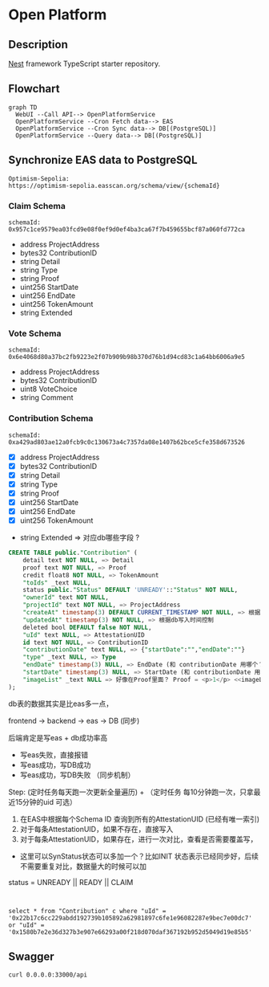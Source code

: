 # Open Platform

## Description

[Nest](https://github.com/nestjs/nest) framework TypeScript starter repository.

## Flowchart

```mermaid
graph TD
  WebUI --Call API--> OpenPlatformService
  OpenPlatformService --Cron Fetch data--> EAS
  OpenPlatformService --Cron Sync data--> DB[(PostgreSQL)]
  OpenPlatformService --Query data--> DB[(PostgreSQL)]

```

## Synchronize EAS data to PostgreSQL

```text
Optimism-Sepolia:
https://optimism-sepolia.easscan.org/schema/view/{schemaId}

```

### Claim Schema

`schemaId: 0x957c1ce9579ea03fcd9e08f0ef9d0ef4ba3ca67f7b459655bcf87a060fd772ca`

- address ProjectAddress
- bytes32 ContributionID
- string Detail
- string Type
- string Proof
- uint256 StartDate
- uint256 EndDate
- uint256 TokenAmount
- string Extended

### Vote Schema

`schemaId: 0x6e4068d80a37bc2fb9223e2f07b909b98b370d76b1d94cd83c1a64bb6006a9e5`

- address ProjectAddress
- bytes32 ContributionID
- uint8 VoteChoice
- string Comment

### Contribution Schema

`schemaId: 0xa429ad803ae12a0fcb9c0c130673a4c7357da08e1407b62bce5cfe358d673526`

- [x] address ProjectAddress
- [x] bytes32 ContributionID
- [x] string Detail
- [x] string Type
- [x] string Proof
- [x] uint256 StartDate
- [x] uint256 EndDate
- [x] uint256 TokenAmount
- string Extended => 对应db哪些字段 ?

```sql
CREATE TABLE public."Contribution" (
	detail text NOT NULL, => Detail
	proof text NOT NULL, => Proof
	credit float8 NOT NULL, => TokenAmount
	"toIds" _text NULL,
	status public."Status" DEFAULT 'UNREADY'::"Status" NOT NULL,
	"ownerId" text NOT NULL,
	"projectId" text NOT NULL, => ProjectAddress
	"createAt" timestamp(3) DEFAULT CURRENT_TIMESTAMP NOT NULL, => 根据db写入时间控制
	"updatedAt" timestamp(3) NOT NULL, => 根据db写入时间控制
	deleted bool DEFAULT false NOT NULL,
	"uId" text NULL, => AttestationUID
	id text NOT NULL, => ContributionID
	"contributionDate" text NULL, => {"startDate":"","endDate":""}
	"type" _text NULL, => Type
	"endDate" timestamp(3) NULL, => EndDate (和 contributionDate 用哪个？)
	"startDate" timestamp(3) NULL, => StartDate (和 contributionDate 用哪个？)
	"imageList" _text NULL => 好像在Proof里面？ Proof = <p>1</p> <<imageList>> []
);
```

db表的数据其实是比eas多一点，

frontend -> backend -> eas -> DB (同步)

后端肯定是写eas + db成功率高

- 写eas失败，直接报错
- 写eas成功，写DB成功
- 写eas成功，写DB失败 （同步机制）

Step:
(定时任务每天跑一次更新全量遍历) + （定时任务 每10分钟跑一次，只拿最近15分钟的uid 可选）

1. 在EAS中根据每个Schema ID 查询到所有的AttestationUID (已经有唯一索引)
2. 对于每条AttestationUID，如果不存在，直接写入
3. 对于每条AttestationUID，如果存在，进行一次对比，查看是否需要覆盖写，

- 这里可以SynStatus状态可以多加一个？比如INIT 状态表示已经同步好，后续不需要重复对比，数据量大的时候可以加

status = UNREADY || READY || CLAIM

```


select * from "Contribution" c where "uId" = '0x22b17c6cc229abdd192739b105892a62981897c6fe1e96082287e9bec7e00dc7' or "uId" = '0x1580b7e2e36d327b3e907e66293a00f218d070daf367192b952d5049d19e85b5'
```

## Swagger

```shell
curl 0.0.0.0:33000/api
```
